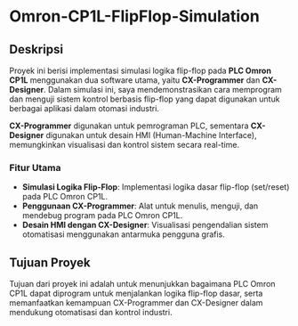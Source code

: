 # Omron-CP1L-FlipFlop-Simulation

## Deskripsi

Proyek ini berisi implementasi simulasi logika flip-flop pada **PLC Omron CP1L** menggunakan dua software utama, yaitu **CX-Programmer** dan **CX-Designer**. Dalam simulasi ini, saya mendemonstrasikan cara memprogram dan menguji sistem kontrol berbasis flip-flop yang dapat digunakan untuk berbagai aplikasi dalam otomasi industri.

**CX-Programmer** digunakan untuk pemrograman PLC, sementara **CX-Designer** digunakan untuk desain HMI (Human-Machine Interface), memungkinkan visualisasi dan kontrol sistem secara real-time.

### Fitur Utama

- **Simulasi Logika Flip-Flop**: Implementasi logika dasar flip-flop (set/reset) pada PLC Omron CP1L.
- **Penggunaan CX-Programmer**: Alat untuk menulis, menguji, dan mendebug program pada PLC Omron CP1L.
- **Desain HMI dengan CX-Designer**: Visualisasi pengendalian sistem otomatisasi menggunakan antarmuka pengguna grafis.

## Tujuan Proyek

Tujuan dari proyek ini adalah untuk menunjukkan bagaimana PLC Omron CP1L dapat diprogram untuk menjalankan logika flip-flop dasar, serta memanfaatkan kemampuan CX-Programmer dan CX-Designer dalam mendukung otomatisasi dan kontrol industri.

